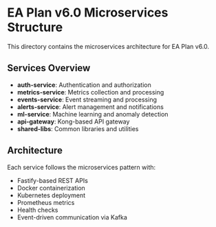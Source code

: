 # EA Plan v6.0 Microservices Structure

This directory contains the microservices architecture for EA Plan v6.0.

## Services Overview

- **auth-service**: Authentication and authorization
- **metrics-service**: Metrics collection and processing
- **events-service**: Event streaming and processing
- **alerts-service**: Alert management and notifications
- **ml-service**: Machine learning and anomaly detection
- **api-gateway**: Kong-based API gateway
- **shared-libs**: Common libraries and utilities

## Architecture

Each service follows the microservices pattern with:
- Fastify-based REST APIs
- Docker containerization
- Kubernetes deployment
- Prometheus metrics
- Health checks
- Event-driven communication via Kafka
